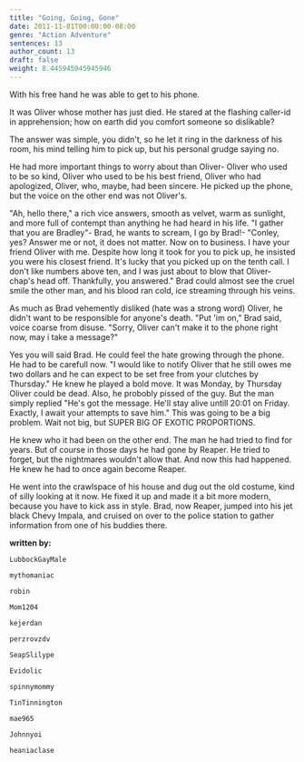 ```yaml
---
title: "Going, Going, Gone"
date: 2011-11-01T00:00:00-08:00
genre: "Action Adventure"
sentences: 13
author_count: 13
draft: false
weight: 8.445945945945946
---
```



With his free hand he was able to get to his phone.

It was Oliver whose mother has just died.
He stared at the flashing caller-id in apprehension; how on earth did you comfort someone so dislikable?

The answer was simple, you didn't, so he let it ring in the darkness of his room, his mind telling him to pick up, but his personal grudge saying no.

He had more important things to worry about than Oliver- Oliver who used to be so kind, Oliver who used to be his best friend, Oliver who had apologized, Oliver, who, maybe, had been sincere. He picked up the phone, but the voice on the other end was not Oliver's.

&quot;Ah, hello there,&quot; a rich vice answers, smooth as velvet, warm as sunlight, and more full of contempt than anything he had heard in his life. &quot;I gather that you are Bradley&quot;- Brad, he wants to scream, I go by Brad!- &quot;Conley, yes? Answer me or not, it does not matter. Now on to business. I have your friend Oliver with me. Despite how long it took for you to pick up, he insisted you were his closest friend. It's lucky that you picked up on the tenth call. I don't like numbers above ten, and I was just about to blow that Oliver-chap's head off. Thankfully, you answered.&quot; Brad could almost see the cruel smile the other man, and his blood ran cold, ice streaming through his veins.

As much as Brad vehemently disliked (hate was a strong word) Oliver, he didn't want to be responsible for anyone's death.
&quot;Put 'im on,&quot; Brad said, voice coarse from disuse.
&quot;Sorry, Oliver can't make it to the phone right now, may i take a message?&quot;

Yes you will said Brad. He could feel the hate growing through the phone. He had to be carefull now. &quot;I would like to notify Oliver that he still owes me two dollars and he can expect to be set free from your clutches by Thursday.&quot; He knew he played a bold move. It was Monday, by Thursday Oliver could be dead. Also, he probobly pissed of the guy. But the man simply replied &quot;He's got the message. He'll stay alive untill 20:01 on Friday. Exactly, I await your attempts to save him.&quot; This was going to be a big problem. Wait not big, but SUPER BIG OF EXOTIC PROPORTIONS.

He knew who it had been on the other end. The man he had tried to find for years. But of course in those days he had gone by Reaper. He tried to forget, but the nightmares wouldn't allow that. And now this had happened. He knew he had to once again become Reaper.

He went into the crawlspace of his house and dug out the old costume, kind of silly looking at it now. He fixed it up and made it a bit more modern, because you have to kick ass in style.
Brad, now Reaper, jumped into his jet black Chevy Impala, and cruised on over to the police station to gather information from one of his buddies there.

**written by:**

`LubbockGayMale`

`mythomaniac`

`robin`

`Mom1204`

`kejerdan`

`perzrovzdv`

`SeapSlilype`

`Evidolic`

`spinnymommy`

`TinTinnington`

`mae965`

`Johnnyoi`

`heaniaclase`

